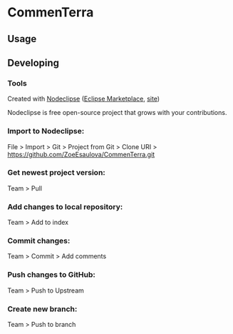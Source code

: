 

# CommenTerra



## Usage



## Developing



### Tools

Created with [Nodeclipse](https://github.com/Nodeclipse/nodeclipse-1)
 ([Eclipse Marketplace](http://marketplace.eclipse.org/content/nodeclipse), [site](http://www.nodeclipse.org))   

Nodeclipse is free open-source project that grows with your contributions.

### Import to Nodeclipse:

File > Import > Git > Project from Git > Clone URI > https://github.com/ZoeEsaulova/CommenTerra.git

### Get newest project version:

Team > Pull

### Add changes to local repository:

Team > Add to index

### Commit changes: 

Team > Commit > Add comments

### Push changes to GitHub:

Team > Push to Upstream 

### Create new branch: 

Team > Push to branch



